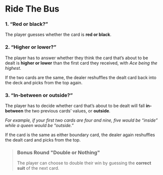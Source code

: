 # Ride The Bus
### 1. “Red or black?”
The player guesses whether the card is **red or black**.

### 2. “Higher or lower?”
The player has to answer whether they think the card that’s about to be dealt is **higher or lower** than the first card they received,
with _Ace being the highest_.

If the two cards are the same, the dealer reshuffles the dealt card back into the deck and picks from the top again.

### 3. “In-between or outside?” 
The player has to decide whether card that’s about to be dealt will fall **in-between** the two previous cards’ values, or **outside**.

_For example, if your first two cards are four and nine, five would be “inside” while a queen would be “outside.”_

If the card is the same as either boundary card, the dealer again reshuffles the dealt card and picks from the top.

>### Bonus Round "Double or Nothing"
>
>The player can choose to double their win by guessing the **correct suit** of the next card.

